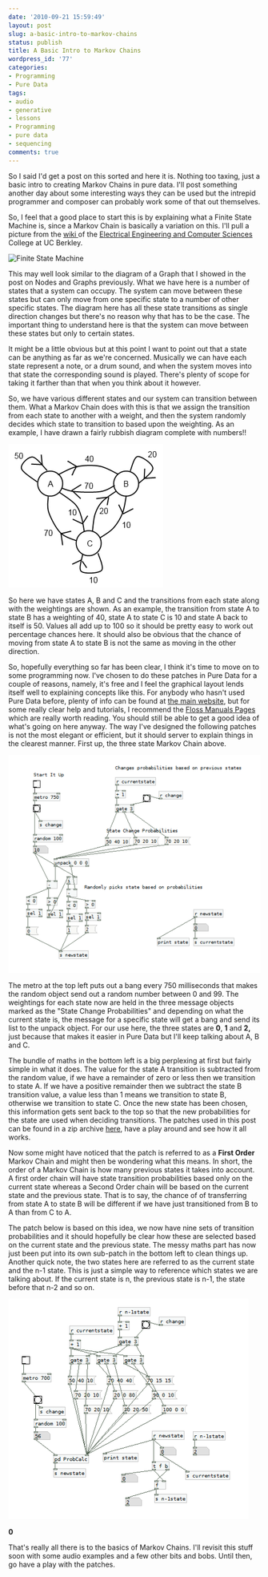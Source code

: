 ```yaml
---
date: '2010-09-21 15:59:49'
layout: post
slug: a-basic-intro-to-markov-chains
status: publish
title: A Basic Intro to Markov Chains
wordpress_id: '77'
categories:
- Programming
- Pure Data
tags:
- audio
- generative
- lessons
- Programming
- pure data
- sequencing
comments: true
---
```


So I said I'd get a post on this sorted and here it is. Nothing too taxing, just a basic intro to creating Markov Chains in pure data. I'll post something another day about some interesting ways they can be used but the intrepid programmer and composer can probably work some of that out themselves.



So, I feel that a good place to start this is by explaining what a Finite State Machine is, since a Markov Chain is basically a variation on this. I'll pull a picture from the [wiki ](http://view.eecs.berkeley.edu/wiki/Main_Page)of the [Electrical Engineering and Computer Sciences](http://www.eecs.berkeley.edu/) College at UC Berkley.

![Finite State Machine](http://view.eecs.berkeley.edu/wiki/Finite_State_Machines)

This may well look similar to the diagram of a Graph that I showed in the post on Nodes and Graphs previously. What we have here is a number of states that a system can occupy. The system can move between these states but can only move from one specific state to a number of other specific states. The diagram here has all these state transitions as single direction changes but there's no reason why that has to be the case. The important thing to understand here is that the system can move between these states but only to certain states.


It might be a little obvious but at this point I want to point out that a state can be anything as far as we're concerned. Musically we can have each state represent a note, or a drum sound, and when the system moves into that state the corresponding sound is played. There's plenty of scope for taking it farther than that when you think about it however.

So, we have various different states and our system can transition between them. What a Markov Chain does with this is that we assign the transition from each state to another with a weight, and then the system randomly decides which state to transition to based upon the weighting. As an example, I have drawn a fairly rubbish diagram complete with numbers!!



![Markov Chain Example](/a/2010-09-21-a-basic-intro-to-markov-chains/FSM-Chain-Example.png)

So here we have states A, B and C and the transitions from each state along with the weightings are shown. As an example, the transition from state A to state B has a weighting of 40, state A to state C is 10 and state A back to itself is 50. Values all add up to 100 so it should be pretty easy to work out percentage chances here. It should also be obvious that the chance of moving from state A to state B is not the same as moving in the other direction.

So, hopefully everything so far has been clear, I think it's time to move on to some programming now. I've chosen to do these patches in Pure Data for a couple of reasons, namely, it's free and I feel the graphical layout lends itself well to explaining concepts like this. For anybody who hasn't used Pure Data before, plenty of info can be found at [the main website](http://puredata.info/), but for some really clear help and tutorials, I recommend the [Floss Manuals Pages](http://en.flossmanuals.net/PureData) which are really worth reading. You should still be able to get a good idea of what's going on here anyway. The way I've designed the following patches is not the most elegant or efficient, but it should server to explain things in the clearest manner. First up, the three state Markov Chain above.

![1stOrder](/a/2010-09-21-a-basic-intro-to-markov-chains/1stOrder.png)

The metro at the top left puts out a bang every 750 milliseconds that makes the random object send out a random number between 0 and 99. The weightings for each state now are held in the three message objects marked as the "State Change Probabilities" and depending on what the current state is, the message for a specific state will get a bang and send its list to the unpack object. For our use here, the three states are **0**, **1** and **2,** just because that makes it easier in Pure Data but I'll keep talking about A, B and C.


The bundle of maths in the bottom left is a big perplexing at first but fairly simple in what it does. The value for the state A transition is subtracted from the random value, if we have a remainder of zero or less then we transition to state A. If we have a positive remainder then we subtract the state B transition value, a value less than 1 means we transition to state B, otherwise we transition to state C. Once the new state has been chosen, this information gets sent back to the top so that the new probabilities for the state are used when deciding transitions. The patches used in this post can be found in a zip archive [here](/a/2010-09-21-a-basic-intro-to-markov-chains/Markov-Chains.zip), have a play around and see how it all works.

Now some might have noticed that the patch is referred to as a **First Order** Markov Chain and might then be wondering what this means. In short, the order of a Markov Chain is how many previous states it takes into account. A first order chain will have state transition probabilities based only on the current state whereas a Second Order chain will be based on the current state and the previous state. That is to say, the chance of of transferring from state A to state B will be different if we have just transitioned from B to A than from C to A.

The patch below is based on this idea, we now have nine sets of transition probabilities and it should hopefully be clear how these are selected based on the current state and the previous state. The messy maths part has now just been put into its own sub-patch in the bottom left to clean things up. Another quick note, the two states here are referred to as the current state and the n-1 state. This is just a simple way to reference which states we are talking about. If the current state is n, the previous state is n-1, the state before that n-2 and so on.




![2ndOrder](/a/2010-09-21-a-basic-intro-to-markov-chains/2ndOrder.png)



**0**


That's really all there is to the basics of Markov Chains. I'll revisit this stuff soon with some audio examples and a few other bits and bobs. Until then, go have a play with the patches.
